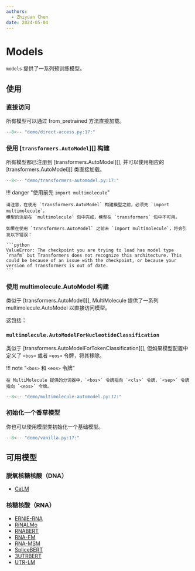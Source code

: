 ```yaml
---
authors:
  - Zhiyuan Chen
date: 2024-05-04
---
```


# Models

`models` 提供了一系列预训练模型。

## 使用

### 直接访问

所有模型可以通过 from_pretrained 方法直接加载。

```python
--8<-- "demo/direct-access.py:17:"
```

### 使用 [`transformers.AutoModel`][] 构建

所有模型都已注册到 [transformers.AutoModel][], 并可以使用相应的 [transformers.AutoModel][] 类直接加载。

```python
--8<-- "demo/transformers-automodel.py:17:"
```

!!! danger "使用前先 `import multimolecule`"

    请注意，在使用 `transformers.AutoModel` 构建模型之前，必须先 `import multimolecule`。
    模型的注册在 `multimolecule` 包中完成，模型在 `transformers` 包中不可用。

    如果在使用 `transformers.AutoModel` 之前未 `import multimolecule`，将会引发以下错误：

    ```python
    ValueError: The checkpoint you are trying to load has model type `rnafm` but Transformers does not recognize this architecture. This could be because of an issue with the checkpoint, or because your version of Transformers is out of date.
    ```

### 使用 multimolecule.AutoModel 构建

类似于 [transformers.AutoModel][], MultiMolecule 提供了一系列 multimolecule.AutoModel 以直接访问模型。

这包括：

### `multimolecule.AutoModelForNucleotideClassification`

类似于 [transformers.AutoModelForTokenClassification][], 但如果模型配置中定义了 `<bos>` 或者 `<eos>` 令牌，将其移除。

!!! note "`<bos>` 和 `<eos>` 令牌"

    在 MultiMolecule 提供的分词器中，`<bos>` 令牌指向 `<cls>` 令牌，`<sep>` 令牌指向 `<eos>` 令牌。

```python
--8<-- "demo/multimolecule-automodel.py:17:"
```

### 初始化一个香草模型

你也可以使用模型类初始化一个基础模型。

```python
--8<-- "demo/vanilla.py:17:"
```

## 可用模型

### 脱氧核糖核酸（DNA）

- [CaLM](models/calm.md)

### 核糖核酸（RNA）

- [ERNIE-RNA](models/ernierna.md)
- [RiNALMo](models/rinalmo.md)
- [RNABERT](models/rnabert.md)
- [RNA-FM](models/rnafm.md)
- [RNA-MSM](models/rnamsm.md)
- [SpliceBERT](models/splicebert.md)
- [3UTRBERT](models/utrbert.md)
- [UTR-LM](models/utrlm.md)
